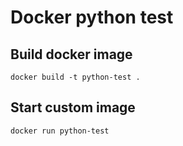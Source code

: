 # Docker python test

## Build docker image

    docker build -t python-test . 

## Start custom image

    docker run python-test
